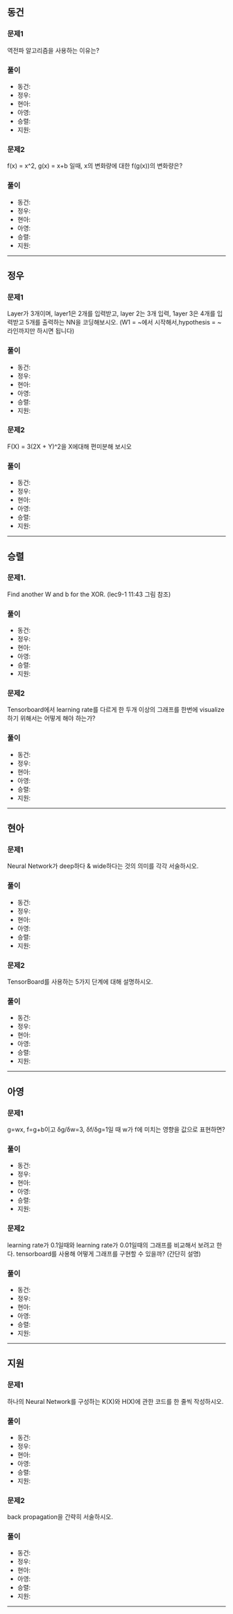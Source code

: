 ## 동건

### 문제1
역전파 알고리즘을 사용하는 이유는?

### 풀이
- 동건: 
- 정우: 
- 현아:
- 아영:
- 승렬:
- 지원:

### 문제2
f(x) = x^2, g(x) = x+b 일때, x의 변화량에 대한 f(g(x))의 변화량은?

### 풀이
- 동건:
- 정우: 
- 현아:
- 아영:
- 승렬:
- 지원:
---
## 정우

### 문제1
Layer가 3개이며, layer1은 2개를 입력받고, layer 2는 3개 입력, 1ayer 3은 4개를 입력받고 5개를 출력하는 NN을 코딩해보시오. (W1 = ~에서 시작해서,hypothesis = ~ 라인까지만 하시면 됩니다)

### 풀이
- 동건: 
- 정우: 
- 현아: 
- 아영:
- 승렬: 
- 지원:

### 문제2
F(X) = 3(2X + Y)^2을 X에대해 편미분해 보시오
### 풀이
- 동건:
- 정우: 
- 현아:
- 아영:
- 승렬:
- 지원:
---

## 승렬

### 문제1. 
Find another W and b for the XOR. (lec9-1 11:43 그림 참조)

### 풀이
- 동건: 
- 정우: 
- 현아: 
- 아영:
- 승렬: 
- 지원:

### 문제2
Tensorboard에서 learning rate를 다르게 한 두개 이상의 그래프를 한번에 visualize 하기 위해서는 어떻게 해야 하는가?
### 풀이
- 동건:
- 정우: 
- 현아:
- 아영:
- 승렬:
- 지원:
---

## 현아

### 문제1
Neural Network가 deep하다 & wide하다는 것의 의미를 각각 서술하시오.

### 풀이
- 동건: 
- 정우: 
- 현아: 
- 아영:
- 승렬: 
- 지원:

### 문제2
TensorBoard를 사용하는 5가지 단계에 대해 설명하시오.

### 풀이
- 동건:
- 정우: 
- 현아:
- 아영:
- 승렬:
- 지원:
---

## 아영

### 문제1
g=wx, f=g+b이고 δg/δw=3, δf/δg=1일 때 w가 f에 미치는 영향을 값으로 표현하면?

### 풀이
- 동건: 
- 정우: 
- 현아:
- 아영:
- 승렬: 
- 지원:

### 문제2
learning rate가 0.1일때와 learning rate가 0.01일때의 그래프를 비교해서 보려고 한다. tensorboard를 사용해 어떻게 그래프를 구현할 수 있을까? (간단히 설명)

### 풀이
- 동건:
- 정우: 
- 현아:
- 아영:
- 승렬:
- 지원:
---

## 지원

### 문제1
하나의 Neural Network를 구성하는 K(X)와 H(X)에 관한 코드를 한 줄씩 작성하시오.

### 풀이
- 동건: 
- 정우: 
- 현아:
- 아영:
- 승렬: 
- 지원:

### 문제2
back propagation을 간략히 서술하시오.

### 풀이
- 동건:
- 정우: 
- 현아:
- 아영:
- 승렬:
- 지원:
---
